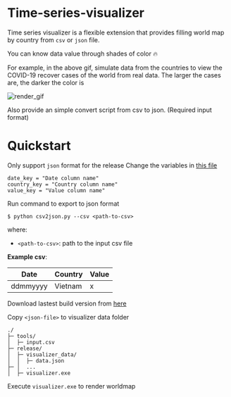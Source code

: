 # **Time-series-visualizer**

Time series visualizer is a flexible extension that provides filling world map by country from `csv` or `json` file.

You can know data value through shades of color 🔥

For example, in the above gif, simulate data from the countries to view the COVID-19 recover cases of the world from real data.
The larger the cases are, the darker the color is

![render_gif](sample/render.gif)

Also provide an simple convert script from csv to json. (Required input format)

# Quickstart

Only support `json` format for the release
Change the variables in [this file](tools/csv2json.py)

```
date_key = "Date column name"
country_key = "Country column name"
value_key = "Value column name"
```
Run command to export to json format

```
$ python csv2json.py --csv <path-to-csv>
```


where:
- `<path-to-csv>`: path to the input csv file

**Example csv**:

| Date     | Country  | Value |
| -------  | -------- | ----- |
| ddmmyyyy | Vietnam  |   x   |

Download lastest build version from [here](https://github.com/nhtlongcs/time-series-visualizer/releases)

Copy `<json-file>` to visualizer data folder

```
./
├─ tools/
│  ├─ input.csv     
├─ release/
│  ├─ visualizer_data/
│  │  ├─ data.json
├─ │  ...
│  ├─ visualizer.exe   
```

Execute `visualizer.exe` to render worldmap

